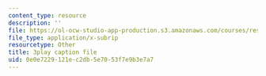 ```yaml
---
content_type: resource
description: ''
file: https://ol-ocw-studio-app-production.s3.amazonaws.com/courses/res-10-001-making-science-and-engineering-pictures-a-practical-guide-to-presenting-your-work-spring-2016/0e0e7229121ec2db5e7053f7e9b3e7a7_YPZ-Cizsh2I.srt
file_type: application/x-subrip
resourcetype: Other
title: 3play caption file
uid: 0e0e7229-121e-c2db-5e70-53f7e9b3e7a7
---
```

